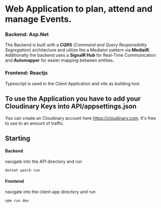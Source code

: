 # Web Application to plan, attend and manage Events.
### Backend: Asp.Net 
The Backend is built with a **CQRS** (*Command and Query Responsibility Segregation*) architecture and utilize the a Mediator pattern via **MediatR**.
Additionally the backend uses a **SignalR Hub** for Real-Time Communication and **Automapper** for easier mapping between entities. 
### Frontend: Reactjs
Typescript is used in the Client Application and vite as building tool.

## To use the Application you have to add your Cloudinary Keys into API/appsettings.json
You can create an Cloudinary account here https://cloudinary.com. It's free to use to an amount of traffic.

## Starting
#### Backend
navigate into the API directory and run 
```
dotnet watch run
```
#### Frontend
navigate into the client-app directory and run
```
npm run dev
```
